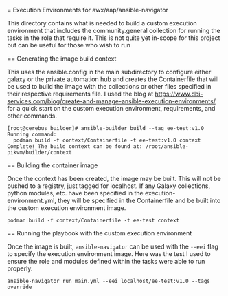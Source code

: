 = Execution Environments for awx/aap/ansible-navigator

This directory contains what is needed to build a custom execution environment that includes the community.general collection for running the tasks in the role that require it. This is not quite yet in-scope for this project but can be useful for those who wish to run 

== Generating the image build context

This uses the ansible.config in the main subdirectory to configure either galaxy or the private automation hub and creates the Containerfile that will be used to build the image with the collections or other files specified in their respective requirements file. I used the blog at https://www.dbi-services.com/blog/create-and-manage-ansible-execution-environments/ for a quick start on the custom execution environment, requirements, and other commands.

```
[root@cerebus builder]# ansible-builder build --tag ee-test:v1.0
Running command:
  podman build -f context/Containerfile -t ee-test:v1.0 context
Complete! The build context can be found at: /root/ansible-pikvm/builder/context
```

== Building the container image

Once the context has been created, the image may be built. This will not be pushed to a registry, just tagged for localhost. If any Galaxy collections, python modules, etc. have been specified in the execution-environment.yml, they will be specified in the Containerfile and be built into the custom execution environment image.

```
podman build -f context/Containerfile -t ee-test context
```

== Running the playbook with the custom execution environment

Once the image is built, `ansible-navigator` can be used with the `--eei` flag to specify the execution environment image. Here was the test I used to ensure the role and modules defined within the tasks were able to run properly.

```
ansible-navigator run main.yml --eei localhost/ee-test:v1.0 --tags override
```
